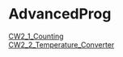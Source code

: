 # AdvancedProg

<a href="https://halilibrahimkozen.github.io/AdvancedProg/Counting.html.html" rel="nofollow">CW2_1_Counting</a>
<br>
<a href="https://halilibrahimkozen.github.io/AdvancedProg/converting.html" rel="nofollow">CW2_2_Temperature_Converter</a>



